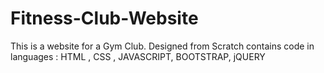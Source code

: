 # Fitness-Club-Website

This is a website for a Gym Club. Designed from Scratch contains code in languages : HTML , CSS , JAVASCRIPT, BOOTSTRAP, jQUERY
